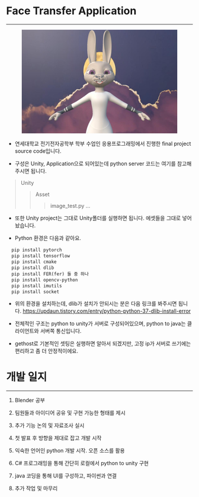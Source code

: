 # Face Transfer Application
---
<p align="center"><img src="./Unity/Assets/capture.jpg" width="420" height="280"/></p>

- 연세대학교 전기전자공학부 학부 수업인 응용프로그래밍에서 진행한 final project source code입니다.

- 구성은 Unity, Application으로 되어있는데 python server 코드는 여기를 참고해주시면 됩니다.

> Unity
> > Asset
> > > image_test.py
> > > ...

- 또한 Unity project는 그대로 Unity폴더를 실행하면 됩니다. 에셋들을 그대로 넣어놨습니다.

- Python 환경은 다음과 같아요.

```
  pip install pytorch
  pip install tensorflow
  pip install cmake
  pip install dlib
  pip install FER(fer) 둘 중 하나
  pip install opencv-python
  pip install imutils
  pip install socket
```

- 위의 환경을 설치하는데, dlib가 설치가 안되시는 분은 다음 링크를 봐주시면 됩니다.
  https://updaun.tistory.com/entry/python-python-37-dlib-install-error
  
- 전체적인 구조는 python to unity가 서버로 구성되어있으며, python to java는 클라이언트와 서버쪽 통신입니다.

- gethost로 기본적인 셋팅은 실행하면 알아서 되겠지만, 고정 ip가 서버로 쓰기에는 편리하고 좀 더 안정적이에요.


# 개발 일지
---
1. Blender 공부

2. 팀원들과 아이디어 공유 및 구현 가능한 형태를 제시

3. 추가 기능 논의 및 자료조사 실시

4. 첫 발표 후 방향을 제대로 잡고 개발 시작

5. 익숙한 언어인 python 개발 시작. 오픈 소스를 활용

6. C# 프로그래밍을 통해 간단히 로컬에서 python to unity 구현

7. java 코딩을 통해 UI를 구성하고, 파이썬과 연결

8. 추가 작업 및 마무리
